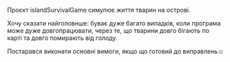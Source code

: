Проєкт islandSurvivalGame симулює життя тварин на острові.

Хочу сказати найголовнше: буває дуже багато випадків, коли програма може дуже довгопрацювати,
через те, що тварини довго бігають по карті та довго помирають від голоду.

Постарався виконати основні вимоги, якщо що готовий до виправлень☺
